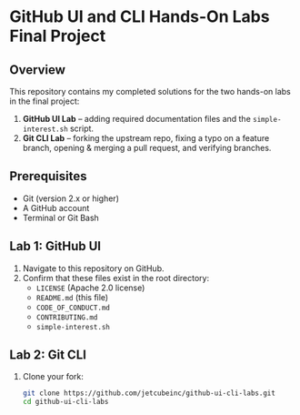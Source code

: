 # GitHub UI and CLI Hands-On Labs Final Project

## Overview
This repository contains my completed solutions for the two hands-on labs in the final project:
1. **GitHub UI Lab** – adding required documentation files and the `simple-interest.sh` script.  
2. **Git CLI Lab** – forking the upstream repo, fixing a typo on a feature branch, opening & merging a pull request, and verifying branches.

## Prerequisites
- Git (version 2.x or higher)  
- A GitHub account  
- Terminal or Git Bash  

## Lab 1: GitHub UI
1. Navigate to this repository on GitHub.  
2. Confirm that these files exist in the root directory:  
   - `LICENSE` (Apache 2.0 license)  
   - `README.md` (this file)  
   - `CODE_OF_CONDUCT.md`  
   - `CONTRIBUTING.md`  
   - `simple-interest.sh`  

## Lab 2: Git CLI
1. Clone your fork:
   ```bash
   git clone https://github.com/jetcubeinc/github-ui-cli-labs.git
   cd github-ui-cli-labs
